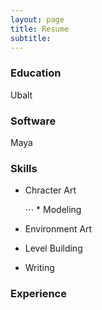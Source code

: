 ```yaml
---
layout: page
title: Resume
subtitle:
---
```


### Education

Ubalt

### Software

Maya

### Skills

- Chracter Art

  ⋅⋅⋅ * Modeling

- Environment Art
- Level Building
- Writing

### Experience
